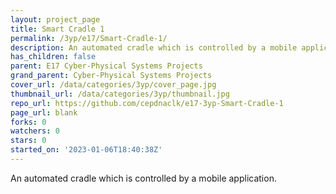 ```yaml
---
layout: project_page
title: Smart Cradle 1
permalink: /3yp/e17/Smart-Cradle-1/
description: An automated cradle which is controlled by a mobile application.
has_children: false
parent: E17 Cyber-Physical Systems Projects
grand_parent: Cyber-Physical Systems Projects
cover_url: /data/categories/3yp/cover_page.jpg
thumbnail_url: /data/categories/3yp/thumbnail.jpg
repo_url: https://github.com/cepdnaclk/e17-3yp-Smart-Cradle-1
page_url: blank
forks: 0
watchers: 0
stars: 0
started_on: '2023-01-06T18:40:38Z'
---
```


An automated cradle which is controlled by a mobile application.